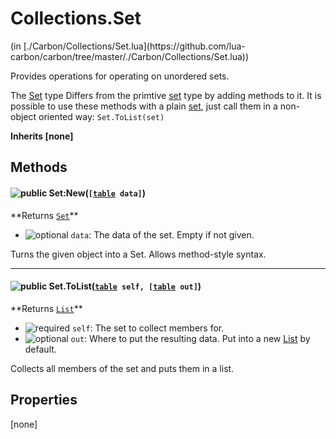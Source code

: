 <link href="../../style.css" rel="stylesheet" type="text/css"/>
<h1 class="class-title">Collections.Set</h1>
<span class="file-link">(in [./Carbon/Collections/Set.lua](https://github.com/lua-carbon/carbon/tree/master/./Carbon/Collections/Set.lua))</span><br/>

Provides operations for operating on unordered sets.

The <a href="Classes/Collections.Set">Set</a> type Differs from the primtive <a href="Types#set">set</a> type by adding methods to it.
It is possible to use these methods with a plain <a href="Types#set">set</a>, just call them in a non-object oriented way:
<code class="lua hljs">Set.ToList(set)
</code>

**Inherits [none]**

## Methods
<h4 class="method-name"><img class="doc-image" alt="public" src="https://img.shields.io/badge/ -public-11b237.svg?style=flat-square" />  Set:New(<code>[<a href="Types#table">table</a> data]</code>)</h4>
**<span class="method-returns">Returns <code><a href="Classes/Collections.Set">Set</a></code></span>**

- <img class="doc-image" alt="optional" src="https://img.shields.io/badge/%20-optional-0092e6.svg?style=flat-square" />  `data`: The data of the set. Empty if not given.

Turns the given object into a Set.
Allows method-style syntax.

<hr/>
<h4 class="method-name"><img class="doc-image" alt="public" src="https://img.shields.io/badge/ -public-11b237.svg?style=flat-square" />  Set.ToList(<code><a href="Types#table">table</a> self, [<a href="Types#table">table</a> out]</code>)</h4>
**<span class="method-returns">Returns <code><a href="Classes/Collections.List">List</a></code></span>**

- <img class="doc-image" alt="required" src="https://img.shields.io/badge/%20-required-ff9600.svg?style=flat-square" />  `self`: The set to collect members for.
- <img class="doc-image" alt="optional" src="https://img.shields.io/badge/%20-optional-0092e6.svg?style=flat-square" />  `out`: Where to put the resulting data. Put into a new <a href="Classes/Collections.List">List</a> by default.

Collects all members of the set and puts them in a list.


## Properties
[none]
